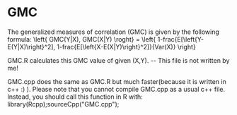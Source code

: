# GMC
The generalized measures of correlation (GMC) is given by the following formula:
\left\{ GMC(Y|X), GMC(X|Y) \roght\} = \left\{ 1-frac{E[\left\{Y-E(Y|X)\right\}^2], 1-frac{E[\left\{X-E(X|Y)\right\}^2]}{Var(X)} \right}

GMC.R calculates this GMC value of given (X,Y).  -- This file is not written by me!

GMC.cpp does the same as GMC.R but much faster(because it is written in c++ :) ). Please note that you cannot compile GMC.cpp as a usual c++ file. Instead, you should call this function in R with: library(Rcpp);sourceCpp("GMC.cpp");
